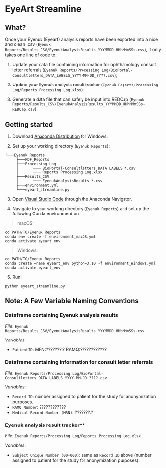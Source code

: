 # EyeArt Streamline

## What?
Once your Eyenuk (Eyeart) analysis reports have been exported into a nice and clean .csv (`Eyenuk Reports/Results_CSV/EyenukAnalysisResults_YYYMMDD_HHhMMmSSs.csv`), it only takes one line of code to:

1) Update your data file containing information for ophthamology consult letter referrals (`Eyenuk Reports/Processing Log/BioPortal-Consultletters_DATA_LABELS_YYYY-MM-DD_????.csv`);
   
2) Update your Eyenuk analysis result tracker (`Eyenuk Reports/Processing Log/Reports Processing Log.xlsx`);
   
3) Generate a data file that can safely be input into REDCap (`Eyenuk Reports/Results_CSV/EyenukAnalysisResults_YYYMMDD_HHhMMmSSs-REDCap.csv`).

## Getting started

1. Download [Anaconda Distribution](https://www.anaconda.com/download/success) for Windows.

2. Set up your working directory (`Eyenuk Reports`):
```
└───Eyenuk Reports
     ├───PDF_Reports
     ├───Processing Log
     │      └─── BioPortal-Consultletters_DATA_LABELS_*.csv
     │      └─── Reports Processing Log.xlsx
     ├───Results_CSV
     │      └─── EyenukAnalysisResults_*.csv 
     ├───environment.yml
     └───eyeart_streamline.py
```

3. Open [Visual Studio Code](https://code.visualstudio.com/) through the Anaconda Navigator.

4. Navigate to your working directory (`Eyenuk Reports`) and set up the following Conda environment on
> macOS:
```
cd PATH/TO/Eyenuk Reports
conda env create -f environment_macOS.yml
conda activate eyeart_env
```
> Windows:
```
cd PATH/TO/Eyenuk Reports
conda create —name eyeart_env python=3.10 -f environment_Windows.yml
conda activate eyeart_env
```

5. Run!
```
python eyeart_streamline.py
```

## Note: A Few Variable Naming Conventions

### Dataframe containing Eyenuk analysis results
_File_: `Eyenuk Reports/Results_CSV/EyenukAnalysisResults_YYYMMDD_HHhMMmSSs.csv`

_Variables_:
* `PatientID`: MRN:???????.? RAMQ:????????????

### Dataframe containing information for consult letter referrals
_File_: `Eyenuk Reports/Processing Log/BioPortal-Consultletters_DATA_LABELS_YYYY-MM-DD_????.csv`

_Variables_:
* `Record ID`: number assigned to patient for the study for anonymization purposes.
* `RAMQ Number`: ????????????
* `Medical Record Number (MRN)`: ???????.?

### Eyenuk analysis result tracker**
_File_: `Eyenuk Reports/Processing Log/Reports Processing Log.xlsx`

_Variables_:
* `Subject Unique Number (00-000)`: same as `Record ID` above (number assigned to patient for the study for anonymization purposes).
